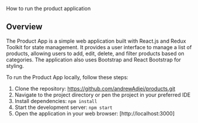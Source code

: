 How to run the product application

## Overview
The Product App is a simple web application built with React.js and Redux Toolkit for state management.
It provides a user interface to manage a list of products, allowing users to add, edit, delete, and filter products based on categories. 
The application also uses Bootstrap and React Bootstrap for styling.

To run the Product App locally, follow these steps:

1. Clone the repository: https://github.com/andrewAdjei/products.git
2. Navigate to the project directory or pen the project in your preferred IDE
3. Install dependencies: `npm install`
4. Start the development server: `npm start`
5. Open the application in your web browser: [http://localhost:3000]



